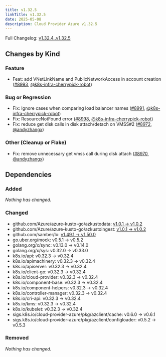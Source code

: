 ```yaml
---
title: v1.32.5
linkTitle: v1.32.5
date: 2025-05-08
description: Cloud Provider Azure v1.32.5
---
```

Full Changelog: [v1.32.4..v1.32.5](https://github.com/kubernetes-sigs/cloud-provider-azure/compare/v1.32.4...v1.32.5)

## Changes by Kind

### Feature

- Feat: add VNetLinkName and PublicNetworkAccess in account creation ([#8993](https://github.com/kubernetes-sigs/cloud-provider-azure/pull/8993), [@k8s-infra-cherrypick-robot](https://github.com/k8s-infra-cherrypick-robot))

### Bug or Regression

- Fix: Ignore cases when comparing load balancer names ([#8991](https://github.com/kubernetes-sigs/cloud-provider-azure/pull/8991), [@k8s-infra-cherrypick-robot](https://github.com/k8s-infra-cherrypick-robot))
- Fix: ResourceNotFound error ([#8998](https://github.com/kubernetes-sigs/cloud-provider-azure/pull/8998), [@k8s-infra-cherrypick-robot](https://github.com/k8s-infra-cherrypick-robot))
- Fix: reduce get disk calls in disk attach/detach on VMSS#2 ([#8972](https://github.com/kubernetes-sigs/cloud-provider-azure/pull/8972), [@andyzhangx](https://github.com/andyzhangx))

### Other (Cleanup or Flake)

- Fix: remove unnecessary get vmss call during disk attach ([#8970](https://github.com/kubernetes-sigs/cloud-provider-azure/pull/8970), [@andyzhangx](https://github.com/andyzhangx))

## Dependencies

### Added
_Nothing has changed._

### Changed
- github.com/Azure/azure-kusto-go/azkustodata: [v1.0.1 → v1.0.2](https://github.com/Azure/azure-kusto-go/compare/azkustodata/v1.0.1...azkustodata/v1.0.2)
- github.com/Azure/azure-kusto-go/azkustoingest: [v1.0.1 → v1.0.2](https://github.com/Azure/azure-kusto-go/compare/azkustoingest/v1.0.1...azkustoingest/v1.0.2)
- github.com/samber/lo: [v1.49.1 → v1.50.0](https://github.com/samber/lo/compare/v1.49.1...v1.50.0)
- go.uber.org/mock: v0.5.1 → v0.5.2
- golang.org/x/sync: v0.13.0 → v0.14.0
- golang.org/x/sys: v0.32.0 → v0.33.0
- k8s.io/api: v0.32.3 → v0.32.4
- k8s.io/apimachinery: v0.32.3 → v0.32.4
- k8s.io/apiserver: v0.32.3 → v0.32.4
- k8s.io/client-go: v0.32.3 → v0.32.4
- k8s.io/cloud-provider: v0.32.3 → v0.32.4
- k8s.io/component-base: v0.32.3 → v0.32.4
- k8s.io/component-helpers: v0.32.3 → v0.32.4
- k8s.io/controller-manager: v0.32.3 → v0.32.4
- k8s.io/cri-api: v0.32.3 → v0.32.4
- k8s.io/kms: v0.32.3 → v0.32.4
- k8s.io/kubelet: v0.32.3 → v0.32.4
- sigs.k8s.io/cloud-provider-azure/pkg/azclient/cache: v0.6.0 → v0.6.1
- sigs.k8s.io/cloud-provider-azure/pkg/azclient/configloader: v0.5.2 → v0.5.3

### Removed
_Nothing has changed._
